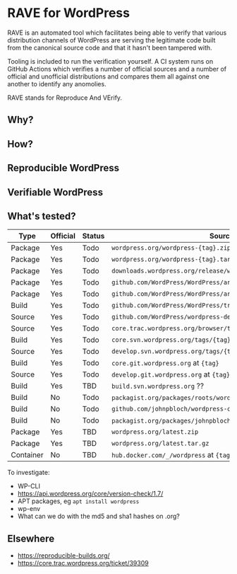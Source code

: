 # RAVE for WordPress

RAVE is an automated tool which facilitates being able to verify that various distribution channels of WordPress are serving the legitimate code built from the canonical source code and that it hasn't been tampered with.

Tooling is included to run the verification yourself. A CI system runs on GitHub Actions which verifies a number of official sources and a number of official and unofficial distributions and compares them all against one another to identify any anomolies.

RAVE stands for Reproduce And VErify.

## Why?

## How?

## Reproducible WordPress

## Verifiable WordPress

## What's tested?

Type      | Official | Status | Source
--------- | -------- | ------ | ------
Package   | Yes      | Todo   | `wordpress.org/wordpress-{tag}.zip`
Package   | Yes      | Todo   | `wordpress.org/wordpress-{tag}.tar.gz`
Package   | Yes      | Todo   | `downloads.wordpress.org/release/wordpress-{tag}.zip`
Package   | Yes      | Todo   | `github.com/WordPress/WordPress/archive/refs/tags/{tag}.zip`
Package   | Yes      | Todo   | `github.com/WordPress/WordPress/archive/refs/tags/{tag}.tar.gz`
Build     | Yes      | Todo   | `github.com/WordPress/WordPress/tree/{tag}`
Source    | Yes      | Todo   | `github.com/WordPress/wordpress-develop/tree/{tag}/src`
Source    | Yes      | Todo   | `core.trac.wordpress.org/browser/tags/{tag}/src?format=zip`
Build     | Yes      | Todo   | `core.svn.wordpress.org/tags/{tag}/`
Source    | Yes      | Todo   | `develop.svn.wordpress.org/tags/{tag}/src/`
Build     | Yes      | Todo   | `core.git.wordpress.org` at `{tag}`
Source    | Yes      | Todo   | `develop.git.wordpress.org` at `{tag}`
Build     | Yes      | TBD    | `build.svn.wordpress.org` ??
Build     | No       | Todo   | `packagist.org/packages/roots/wordpress-full` at `{tag}`
Build     | No       | Todo   | `github.com/johnpbloch/wordpress-core/tree/{tag}`
Build     | No       | Todo   | `packagist.org/packages/johnpbloch/wordpress` at `{tag}`
Package   | Yes      | TBD    | `wordpress.org/latest.zip`
Package   | Yes      | TBD    | `wordpress.org/latest.tar.gz`
Container | No       | TBD    | `hub.docker.com/_/wordpress` at `{tag}`

To investigate:

* WP-CLI
* https://api.wordpress.org/core/version-check/1.7/
* APT packages, eg `apt install wordpress`
* wp-env
* What can we do with the md5 and sha1 hashes on .org?

## Elsewhere

* https://reproducible-builds.org/
* https://core.trac.wordpress.org/ticket/39309
